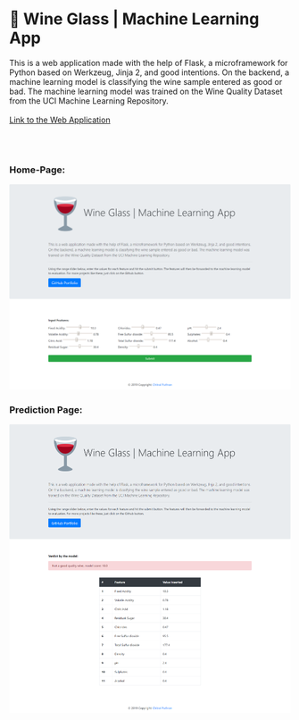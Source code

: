 # :wine_glass: Wine Glass | Machine Learning App

This is a web application made with the help of Flask, a microframework for Python based on Werkzeug, Jinja 2, and good intentions. On the backend, a machine learning model is classifying the wine sample entered as good or bad. The machine learning model was trained on the Wine Quality Dataset from the UCI Machine Learning Repository.
<br><br>
[Link to the Web Application](https://wine-glass.herokuapp.com/)

<br><br>

### Home-Page:
![Project Preview](Homepage.png)

### Prediction Page:
![Project Preview](Prediction_page.png)

